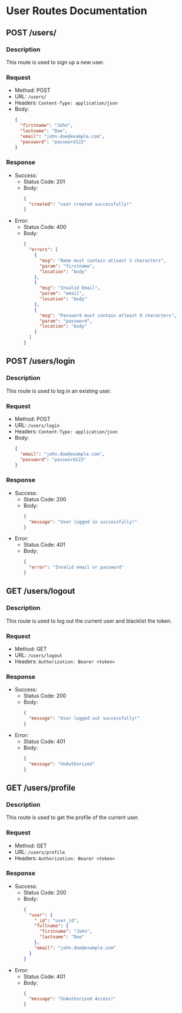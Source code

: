 # User Routes Documentation

## POST /users/
### Description
This route is used to sign up a new user.

### Request
- Method: POST
- URL: `/users/`
- Headers: `Content-Type: application/json`
- Body:
  ```json
  {
    "firstname": "John",
    "lastname": "Doe",
    "email": "john.doe@example.com",
    "password": "password123"
  }
  ```

### Response
- Success:
  - Status Code: 201
  - Body:
    ```json
    {
      "created": "user created successfully!"
    }
    ```
- Error:
  - Status Code: 400
  - Body:
    ```json
    {
      "errors": [
        {
          "msg": "Name must contain atleast 3 characters",
          "param": "firstname",
          "location": "body"
        },
        {
          "msg": "Invalid Email",
          "param": "email",
          "location": "body"
        },
        {
          "msg": "Password must contain atleast 8 characters",
          "param": "password",
          "location": "body"
        }
      ]
    }
    ```

## POST /users/login
### Description
This route is used to log in an existing user.

### Request
- Method: POST
- URL: `/users/login`
- Headers: `Content-Type: application/json`
- Body:
  ```json
  {
    "email": "john.doe@example.com",
    "password": "password123"
  }
  ```

### Response
- Success:
  - Status Code: 200
  - Body:
    ```json
    {
      "message": "User logged in successfully!"
    }
    ```
- Error:
  - Status Code: 401
  - Body:
    ```json
    {
      "error": "Invalid email or password"
    }
    ```

## GET /users/logout
### Description
This route is used to log out the current user and blacklist the token.

### Request
- Method: GET
- URL: `/users/logout`
- Headers: `Authorization: Bearer <token>`

### Response
- Success:
  - Status Code: 200
  - Body:
    ```json
    {
      "message": "User logged out successfully!"
    }
    ```
- Error:
  - Status Code: 401
  - Body:
    ```json
    {
      "message": "UnAuthorized"
    }
    ```

## GET /users/profile
### Description
This route is used to get the profile of the current user.

### Request
- Method: GET
- URL: `/users/profile`
- Headers: `Authorization: Bearer <token>`

### Response
- Success:
  - Status Code: 200
  - Body:
    ```json
    {
      "user": {
        "_id": "user_id",
        "fullname": {
          "firstname": "John",
          "lastname": "Doe"
        },
        "email": "john.doe@example.com"
      }
    }
    ```
- Error:
  - Status Code: 401
  - Body:
    ```json
    {
      "message": "UnAuthorized Access!"
    }
    ```
